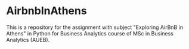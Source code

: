 # AirbnbInAthens
This is a repository for the assignment with subject "Exploring AirBnB in Athens" in Python for Business Analytics course of MSc in Business Analytics (AUEB).
